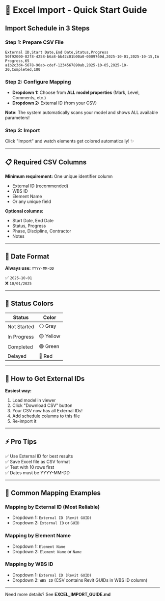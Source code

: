 # 🚀 Excel Import - Quick Start Guide

## Import Schedule in 3 Steps

### Step 1: Prepare CSV File
```csv
External ID,Start Date,End Date,Status,Progress
50f92000-82f8-4258-b6a8-bb42c01b00a0-0009760d,2025-10-01,2025-10-15,In Progress,65
a1b2c3d4-5678-90ab-cdef-1234567890ab,2025-10-05,2025-10-20,Completed,100
```

### Step 2: Configure Mapping
- **Dropdown 1:** Choose from **ALL model properties** (Mark, Level, Comments, etc.)
- **Dropdown 2:** External ID (from your CSV)

**Note:** The system automatically scans your model and shows ALL available parameters!

### Step 3: Import
Click "Import" and watch elements get colored automatically! ✨

---

## 📋 Required CSV Columns

**Minimum requirement:** One unique identifier column
- External ID (recommended)
- WBS ID
- Element Name
- Or any unique field

**Optional columns:**
- Start Date, End Date
- Status, Progress
- Phase, Discipline, Contractor
- Notes

---

## 📅 Date Format
**Always use:** `YYYY-MM-DD`

✅ `2025-10-01`  
❌ `10/01/2025`

---

## 🎨 Status Colors

| Status | Color |
|--------|-------|
| Not Started | ⚪ Gray |
| In Progress | 🟡 Yellow |
| Completed | 🟢 Green |
| Delayed | 🔴 Red |

---

## 🔧 How to Get External IDs

**Easiest way:** 
1. Load model in viewer
2. Click "Download CSV" button
3. Your CSV now has all External IDs!
4. Add schedule columns to this file
5. Re-import it

---

## ⚡ Pro Tips

✅ Use External ID for best results  
✅ Save Excel file as CSV format  
✅ Test with 10 rows first  
✅ Dates must be YYYY-MM-DD  

---

## 🎯 Common Mapping Examples

### Mapping by External ID (Most Reliable)
- Dropdown 1: `External ID (Revit GUID)`
- Dropdown 2: `External ID` or `GUID`

### Mapping by Element Name
- Dropdown 1: `Element Name`
- Dropdown 2: `Element Name` or `Name`

### Mapping by WBS ID
- Dropdown 1: `External ID (Revit GUID)`
- Dropdown 2: `WBS ID` (CSV contains Revit GUIDs in WBS ID column)

---

Need more details? See **EXCEL_IMPORT_GUIDE.md**
